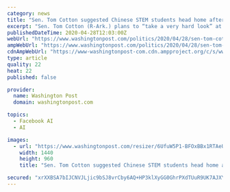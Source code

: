 ```yaml
---
category: news
title: "Sen. Tom Cotton suggested Chinese STEM students head home after studying in the U.S. The research shows otherwise."
excerpt: "Sen. Tom Cotton (R-Ark.) plans to “take a very hard look” at whether to give visas to Chinese students who want to study technical subjects such as artificial intelligence and quantum computing at U.S."
publishedDateTime: 2020-04-28T12:03:00Z
webUrl: "https://www.washingtonpost.com/politics/2020/04/28/sen-tom-cotton-suggested-chinese-stem-students-head-home-after-studying-us-research-shows-otherwise/"
ampWebUrl: "https://www.washingtonpost.com/politics/2020/04/28/sen-tom-cotton-suggested-chinese-stem-students-head-home-after-studying-us-research-shows-otherwise/?outputType=amp"
cdnAmpWebUrl: "https://www-washingtonpost-com.cdn.ampproject.org/c/s/www.washingtonpost.com/politics/2020/04/28/sen-tom-cotton-suggested-chinese-stem-students-head-home-after-studying-us-research-shows-otherwise/?outputType=amp"
type: article
quality: 22
heat: 22
published: false

provider:
  name: Washington Post
  domain: washingtonpost.com

topics:
  - Facebook AI
  - AI

images:
  - url: "https://www.washingtonpost.com/resizer/6UfuW5P1-BFOxBBx1RTAeUk_TgU=/1440x0/smart/arc-anglerfish-washpost-prod-washpost.s3.amazonaws.com/public/JHFNDISOUMI6RBOBSMTMIUIQGM.jpg"
    width: 1440
    height: 960
    title: "Sen. Tom Cotton suggested Chinese STEM students head home after studying in the U.S. The research shows otherwise."

secured: "xrXXBSA7bIJCNVJLjic9bSJ8vrCby6AQ+HP3klXyGG0GhrPXdTUuR9UK7AJXY5y2g+N55YhAlo4yKNB/u9cioqALcvRWG78+n6bjnUXPacvVIWrjuccick+h9YSD5x4Lx68AwB5hEFGrqpjWs9KRqC4jtqwVcZTEX62vG3sIByegrHalvnfBHFfcCSjc5sCvXG05DZe4znyz7uwG9+Nmu+lziVRyJ6auC2YS3NycplGIiIbl6wqXv1Yu7Od7ajjPCoZfzXV/TQ5YgGxIjcO7lUbbSqIBklnNnliqcwmDBXKVuSK32xjj/XfCHUafM02cCDSpnZASpBv9WQbQKoLBt1VuWWbdKeMuVjbZ4ZgISjSrwfLVEhmiXBditvEX6UiKfvl/elPrjEkTV39RkYB0bVJc6RPGY6D7+hIjCHJHlawoUsg9pIDk7eoL5ncrnPxLEckTRSeKY7vYgowOebAe+eb5Wc9lWqL3W3+hFMVBx+g=;hTo52BJwmOoXdC6RdXb3ow=="
---
```


